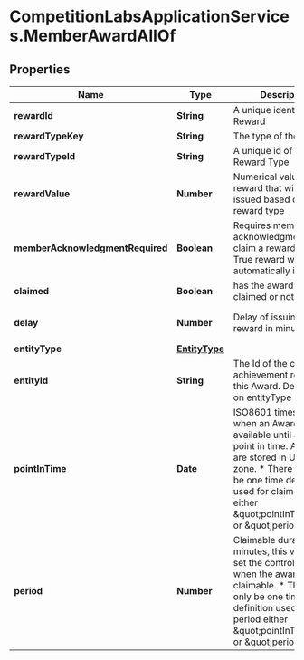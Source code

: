 # CompetitionLabsApplicationServices.MemberAwardAllOf

## Properties

Name | Type | Description | Notes
------------ | ------------- | ------------- | -------------
**rewardId** | **String** | A unique identifier of a Reward | 
**rewardTypeKey** | **String** | The type of the Reward | 
**rewardTypeId** | **String** | A unique id of the Reward Type | 
**rewardValue** | **Number** | Numerical value of the reward that will be issued based on the reward type | 
**memberAcknowledgmentRequired** | **Boolean** | Requires member acknowledgment to claim a reward. If set to True reward will not be automatically issued | [optional] [default to false]
**claimed** | **Boolean** | has the award been claimed or not | 
**delay** | **Number** | Delay of issuing a reward in minutes | [optional] [default to 0]
**entityType** | [**EntityType**](EntityType.md) |  | 
**entityId** | **String** | The Id of the contest or achievement related to this Award. Dependant on entityType | 
**pointInTime** | **Date** | ISO8601 timestamp for when an Award is available until a specific point in time. All records are stored in UTC time zone. * There can only be one time definition used for claim period either \&quot;pointInTime\&quot; or \&quot;period\&quot; | [optional] 
**period** | **Number** | Claimable duration in minutes, this value will set the controls until when the award is claimable. * There can only be one time definition used for claim period either \&quot;pointInTime\&quot; or \&quot;period\&quot; | [optional] [default to 0]


